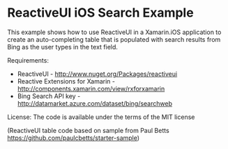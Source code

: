 ReactiveUI iOS Search Example
=============================

This example shows how to use ReactiveUI in a Xamarin.iOS application to create an auto-completing table that is populated with search results from Bing as the user types in the text field.

Requirements:

- ReactiveUI - http://www.nuget.org/Packages/reactiveui
- Reactive Extensions for Xamarin - http://components.xamarin.com/view/rxforxamarin
- Bing Search API key -  http://datamarket.azure.com/dataset/bing/searchweb

License: The code is available under the terms of the MIT license

(ReactiveUI table code based on sample from Paul Betts https://github.com/paulcbetts/starter-sample)